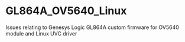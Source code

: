 # GL864A_OV5640_Linux
Issues relating to Genesys Logic GL864A custom firmware for OV5640 module and Linux UVC driver
